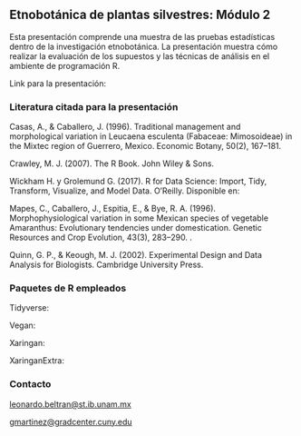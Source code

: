 ## Etnobotánica de plantas silvestres: Módulo 2

Esta presentación comprende una muestra de las pruebas estadísticas dentro de la investigación etnobotánica. La presentación muestra cómo realizar la evaluación de los supuestos y las técnicas de análisis en el ambiente de programación R.

Link para la presentación: [](https://gonzalupus.github.io/Etnobotanica-de-plantas-silvestres/etno_practica.html)

### Literatura citada para la presentación

Casas, A., & Caballero, J. (1996). Traditional management and morphological variation in Leucaena esculenta (Fabaceae: Mimosoideae) in the Mixtec region of Guerrero, Mexico. Economic Botany, 50(2), 167–181. [](https://doi.org/10.1007/BF02861449)

Crawley, M. J. (2007). The R Book. John Wiley & Sons.

Wickham H. y Grolemund G. (2017). R for Data Science: Import, Tidy, Transform, Visualize, and Model Data. O’Reilly. Disponible en: [](https://r4ds.had.co.nz/)

Mapes, C., Caballero, J., Espitia, E., & Bye, R. A. (1996). Morphophysiological variation in some Mexican species of vegetable Amaranthus: Evolutionary tendencies under domestication. Genetic Resources and Crop Evolution, 43(3), 283–290. [](https://doi.org/10.1007/BF00123280).

Quinn, G. P., & Keough, M. J. (2002). Experimental Design and Data Analysis for Biologists. Cambridge University Press.

### Paquetes de R empleados

Tidyverse: [](https://www.tidyverse.org/)

Vegan: 
[](https://vegan.r-forge.r-project.org/>)

[](https://cran.r-project.org/web/packages/vegan/vegan.pdf)

Xaringan: [](https://github.com/yihui/xaringan)

XaringanExtra: [](https://github.com/gadenbuie/xaringanExtra)

### Contacto

leonardo.beltran@st.ib.unam.mx

gmartinez@gradcenter.cuny.edu
